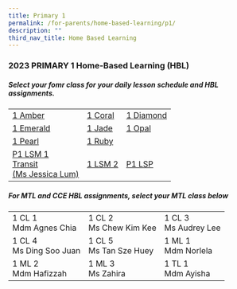 ```yaml
---
title: Primary 1
permalink: /for-parents/home-based-learning/p1/
description: ""
third_nav_title: Home Based Learning
---
```

<h3><b>2023 PRIMARY 1 Home-Based Learning (HBL)</b></h3>
<h5>Select your fomr class for your daily lesson schedule and HBL assignments.</h5>
<table>
	<tbody>
		<tr>
		<td><a target="_blank" href="https://docs.google.com/spreadsheets/d/1GtwSIH_yJnr3Tam0cMfiBjYl1-2juX0qLXfclNpMcNo/edit?usp=drive_link">1 Amber</a></td>
		<td><a target="_blank" href="https://docs.google.com/spreadsheets/d/1Jm4B5pT8b8gp2NKBw9fZ37Hc98w98_fDsRPiKSHI8GQ/edit?usp=drive_link">1 Coral</a></td>
		<td><a target="_blank" href="https://docs.google.com/spreadsheets/d/1wuySnXLH8Co-2GzxyV3QTZLulaqeoL41Sz15fOyo92U/edit?usp=drive_link">1 Diamond</a></td>
	</tr>
			<tr>
		<td><a target="_blank" href="https://docs.google.com/spreadsheets/d/1cDVm9Vcvubx_N4GXrehyrBflVWzPpt8CJpZeoYpEvus/edit?usp=drive_link">1 Emerald</a></td>
		<td><a target="_blank" href="https://docs.google.com/spreadsheets/d/1uEyGGbVjopWKwhN8GBa-LRIwrx7lgFK6_A5_CuTbync/edit?usp=drive_link">1 Jade</a></td>
		<td><a target="_blank" href="https://docs.google.com/spreadsheets/d/1O2lM5h7cZYdI92yIWCFz7D9ICFVg9NgScUS4ve5nDh8/edit?usp=drive_link">1 Opal</a></td>
	</tr>
			<tr>
		<td><a target="_blank" href="https://docs.google.com/spreadsheets/d/1kqi6_CRtF-S-HjtQgK1y4r9-f0svdzCd0t5yZIKk8dg/edit?usp=drive_link">1 Pearl</a></td>
		<td><a target="_blank" href="https://docs.google.com/spreadsheets/d/1RlG_iNbbBtNu3-c1GetKLtYVY6DcpI_bT0mmistLvDo/edit?usp=drive_link">1 Ruby</a></td>
				<td></td>
	</tr>
			<tr>
		<td><a target="_blank" href="https://docs.google.com/spreadsheets/d/1P0UZzSjdqFZyGwYQ6wGiotohdl0Ex8jCgWSzJ8zX4i0/edit?usp=drive_link">P1 LSM 1 <br> Transit <br> (Ms Jessica Lum)</a></td>
		<td><a target="_blank" href="https://docs.google.com/spreadsheets/d/1KR6uziuRt0FIPqf6b6tfcsnT7Gvz9vm1RIM8RAIg5EM/edit?usp=drive_link">1 LSM 2</a></td>
		<td><a target="_blank" href="https://docs.google.com/spreadsheets/d/1UMMPHqejHMoUGcdIM8MA70fbY5n9GxZ2wcac9Fbau50/edit?usp=drive_link">P1 LSP </a></td>
	</tr>
	</tbody>
</table>
<h5>For MTL and CCE HBL assignments, select your MTL class below</h5>
<table>
	<tbody>
		<tr>
		<td>1 CL 1 <br>Mdm Agnes Chia</td>
		<td>1 CL 2 <br>Ms Chew Kim Kee</td>
		<td>1 CL 3 <br>Ms Audrey Lee</td>
	</tr>
		<tr>
		<td>1 CL 4 <br>Ms Ding Soo Juan</td>
		<td>1 CL 5 <br>Ms Tan Sze Huey</td>
		<td>1 ML 1<br>Mdm Norlela</td>
	</tr>
		<tr>
		<td>1 ML 2 <br>Mdm Hafizzah</td>
		<td>1 ML 3 <br>Ms Zahira</td>
		<td>1 TL 1<br>Mdm Ayisha</td>
	</tr>
		</tbody>
</table>